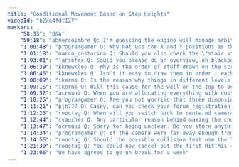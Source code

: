 ```yaml
---
title: "Conditional Movement Based on Step Heights"
videoId: "bZxa4fdtI2Y"
markers:
    "58:33": "Q&A"
    "59:18": "abnercoimbre Q: I'm guessing the engine will manage arbitrarily high ground levels? Would you really want that? Gameplay such as projecting attacks to a monstar below does sound fun"
    "1:00:48": "programgamer Q: Why not use the X and Y positions as they appear on the screen for detecting sim regions?"
    "1:01:18": "marco_castorina Q: Should you also check the \"stair step\" at the top of the top of the stairs? It seems you can exit earlier than at the bottom"
    "1:03:01": "jarsefax Q: Could you please do an overview, on blackboard maybe, of the \"entities position system\" (world, screen, etc.) now that it's \"done\"? I'm having trouble understanding it (hopefully you'll understand my question)"
    "1:06:39": "kknewkles Q: Why is the order of stuff drawn on the screen janky (some trees overlap others, some are proper)?"
    "1:06:46": "kknewkles Q: Isn't it easy to draw them in order - each layer draws entities left to right, top to bottom?"
    "1:08:09": "ikerms Q: Is the reason why things in different levels seem shifted up due to the Z-offset when rendering?"
    "1:09:15": "ikerms Q: Will this cause for the wall on the top to be drawn above the screen when the camera is locked instead of following the character?"
    "1:09:52": "acrmuui Q: When you are allocating everything with custom memory allocators, do you only use the stack for pointers?"
    "1:10:25": "programgamer Q: Are you not worried that three dimensions might complicate entity A.I. to the point where it impacts performance?"
    "1:11:21": "pjh777 Q: Casey, can you check your forum registration process? I never got a confirmation email - registered a couple of days ago"
    "1:12:23": "rooctag Q: When will you switch back to centered camera? It seems to be missing on the TODO list"
    "1:12:44": "cvaucher Q: Any particular reason behind making the chunk origin the center of the chunk rather than one of the corners?"
    "1:13:47": "acrmuui Q: Sorry for being unclear. Do you store anything else than pointers on the stack?"
    "1:14:34": "programgamer Q: If the camera were far away enough from the player, would the player go into a simpler routine like the rest of the entities?"
    "1:14:56": "rooctag Q: Should the possible collision test use the TestHitEntity instead of the TestEntity or are they the same? Can you briefly go over the flow of the HitEntity changes?"
    "1:21:30": "rooctag Q: You could now cancel out the first HitThis == true and not do other checks"
    "1:23:06": "We have agreed to go on break for a week"
---
```

